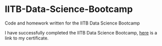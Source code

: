 # IITB-Data-Science-Bootcamp
Code and homework written for the IITB Data Science Bootcamp

I have successfully completed the IITB Data Science Bootcamp, [here](https://github.com/KenWuqianghao/IITB-Data-Science-Bootcamp/blob/main/Data%20Science%20Bootcamp%20Certificate%20Ken%20Wu.pdf) is a link to my certificate. 
